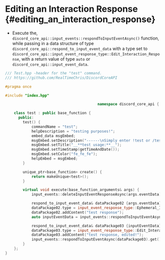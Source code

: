 Editing an Interaction Response {#editing_an_interaction_response}
============
- Execute the, `discord_core_api::input_events::respondToInputEventAsync()` function, while passing in a data structure of type `discord_core_api::respond_to_input_event_data` with a type set	to `discord_core_api::input_event_response_type::Edit_Interaction_Response`, with a return value of type `auto` or `discord_core_api::input_event_data`.

```cpp
/// Test.hpp -header for the "test" command.
/// https://github.com/RealTimeChris/DiscordCoreAPI

#pragma once

#include "index.hpp"

										  namespace discord_core_api {

	class test : public base_function {
	  public:
		test() {
			commandName = "test";
			helpDescription = "testing purposes!";
			embed_data msgEmbed;
			msgEmbed.setDescription("------\nSimply enter !test or /test!\n------");
			msgEmbed.setTitle("__**test usage:**__");
			msgEmbed.setTimeStamp(getTimeAndDate());
			msgEmbed.setColor("fe_fe_fe");
			helpEmbed = msgEmbed;
		}

		unique_ptr<base_function> create() {
			return makeUnique<test>();
		}

		virtual void execute(base_function_arguments& args) {
			input_events::deleteInputEventResponseAsync(args.eventData).get();

			respond_to_input_event_data& dataPackage02 {args.eventData};
			dataPackage02.type = input_event_response_type::Ephemeral_Interaction_Response;
			dataPackage02.addContent("test response");
			auto inputEventData = input_events::respondToInputEventAsync(dataPackage02).get();

			respond_to_input_event_data& dataPackage03 {inputEventData};
			dataPackage03.type = input_event_response_type::Edit_Interaction_Response;
			dataPackage03.addContent("test response, edited!");
			input_events::respondToInputEventAsync(dataPackage03).get();
		}
	};
}
```
